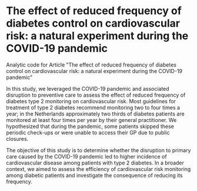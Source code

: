 # The effect of reduced frequency of diabetes control on cardiovascular risk: a natural experiment during the COVID-19 pandemic

Analytic code for Article "The effect of reduced frequency of diabetes control on cardiovascular risk: a natural experiment during the COVID-19 pandemic"

In this study, we leveraged the COVID-19 pandemic and associated disruption to preventive care to assess the effect of reduced frequency of diabetes type 2 monitoring on cardiovascular risk. Most guidelines for treatment of type 2 diabetes recommend monitoring two to four times a year; in the Netherlands approximately two thirds of diabetes patients are monitored at least four times per year by their general practitioner. We hypothesized that during the pandemic, some patients skipped these periodic check-ups or were unable to access their GP due to public closures. 

The objective of this study is to determine whether the disruption to primary care caused by the COVID-19 pandemic led to higher incidence of cardiovascular disease among patients with type 2 diabetes. In a broader context, we aimed to assess the efficiency of cardiovascular risk monitoring among diabetic patients and investigate the consequence of reducing its frequency. 
